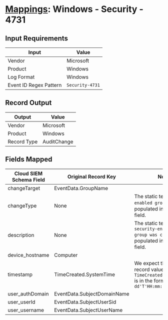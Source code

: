 # [Mappings](README.md): Windows - Security - 4731

## Input Requirements

|Input|Value|
|-----|-----|
|Vendor|Microsoft|
|Product|Windows|
|Log Format|Windows|
|Event ID Regex Pattern|`Security-4731`|

## Record Output

|Output|Value|
|------|-----|
|Vendor|Microsoft|
|Product|Windows|
|Record Type|AuditChange|

## Fields Mapped

|Cloud SIEM Schema Field|Original Record Key|Notes|
|-----------------------|-------------------|-----|
|changeTarget|EventData.GroupName||
|changeType|None|The static text `Security-enabled group created` is populated in this schema field.|
|description|None|The static text `A security-enabled local group was created.` is populated in this schema field.|
|device_hostname|Computer||
|timestamp|TimeCreated.SystemTime|We expect the orginal record value of `TimeCreated.SystemTime` is in the format `yyyy-MM-dd'T'HH:mm:ss.SSSSSSSSSZ`|
|user_authDomain|EventData.SubjectDomainName||
|user_userId|EventData.SubjectUserSid||
|user_username|EventData.SubjectUserName||

